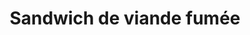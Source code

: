 ---
title: "Sandwich de viande fumée"
description: "Tranches de viande fumée à la montréalaise, cuites sur place et servies avec de la moutarde sur du pain de seigle légèrement grillé"
price_s: "9"
price_l: ""
price_lg: ""
weight: "7"
hidden: true
---